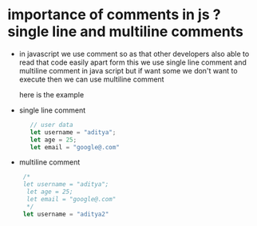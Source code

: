 # importance of comments in js ? single line and multiline comments 

- in javascript we use comment so as that other developers
  also able to read that code easily apart form this we use single
  line comment and multiline comment in java script but if want some
  we don't want to execute then we can use multiline comment 

  here is the example

- single line comment
  ```javascript
     // user data 
     let username = "aditya";
     let age = 25;
     let email = "google@.com"
  ```
 
 - multiline comment 
   ```javaScript
    /* 
    let username = "aditya";
     let age = 25;
     let email = "google@.com" 
     */
    let username = "aditya2"
   ```